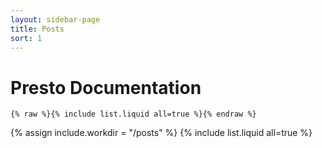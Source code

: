 ```yaml
---
layout: sidebar-page
title: Posts
sort: 1
---
```


# Presto Documentation

```
{% raw %}{% include list.liquid all=true %}{% endraw %}
```

{% assign include.workdir = "/posts" %}
{% include list.liquid all=true %}
